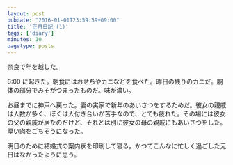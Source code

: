 ```yaml
---
layout: post
pubdate: "2016-01-01T23:59:59+09:00"
title: '正月日記 (1)'
tags: ['diary']
minutes: 10
pagetype: posts
---
```

奈良で年を越した。

6:00 に起きた。朝食にはおせちやカニなどを食べた。昨日の残りのカニだ。胴体の部分でみそがつまったものだ。味が濃い。

お昼までに神戸へ戻った。妻の実家で新年のあいさつをするためだ。彼女の親戚は人数が多く、ぼくは人付き合いが苦手なので、とても疲れた。その場には彼女の父の親戚が居たのだけど、それとは別に彼女の母の親戚にもあいさつをした。厚い肉をごちそうになった。

明日のために結婚式の案内状を印刷して寝る。かつてこんなに忙しく過ごした元日はなかったように思う。
